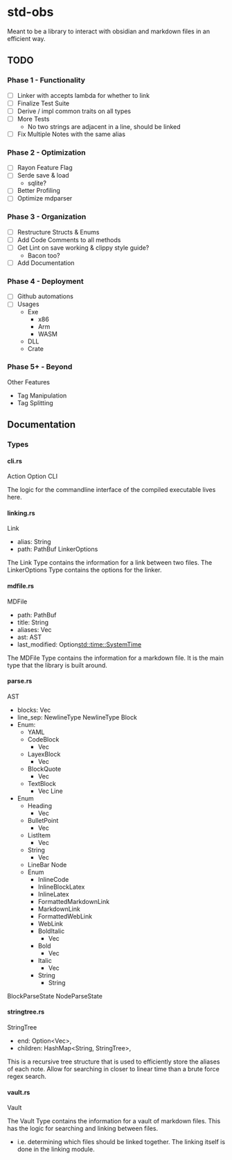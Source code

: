 # std-obs

Meant to be a library to interact with obsidian and markdown files in an efficient way.

## TODO

### Phase 1 - Functionality

- [ ] Linker with accepts lambda for whether to link
- [ ] Finalize Test Suite
- [ ] Derive / impl common traits on all types
- [ ] More Tests
   - No two strings are adjacent in a line, should be linked
- [ ] Fix Multiple Notes with the same alias

### Phase 2 - Optimization

- [ ] Rayon Feature Flag
- [ ] Serde save & load
   - sqlite?
- [ ] Better Profiling
- [ ] Optimize mdparser

### Phase 3 - Organization

- [ ] Restructure Structs & Enums
- [ ] Add Code Comments to all methods
- [ ] Get Lint on save working & clippy style guide?
   - Bacon too?
- [ ] Add Documentation

### Phase 4 - Deployment

- [ ] Github automations
- [ ] Usages
   - Exe
      - x86
      - Arm
      - WASM
   - DLL
   - Crate

### Phase 5+ - Beyond

Other Features
- Tag Manipulation
- Tag Splitting

## Documentation

### Types

#### cli.rs

Action
Option
CLI

The logic for the commandline interface of the compiled executable lives here.

#### linking.rs

Link
 - alias: String
 - path: PathBuf
LinkerOptions

The Link Type contains the information for a link between two files.
The LinkerOptions Type contains the options for the linker.

#### mdfile.rs

MDFile
- path: PathBuf
- title: String
- aliases: Vec<String>
- ast: AST
- last_modified: Option<std::time::SystemTime>

The MDFile Type contains the information for a markdown file.
It is the main type that the library is built around.

#### parse.rs

AST
- blocks: Vec<Block>
- line_sep: NewlineType
NewlineType
Block
- Enum:
  - YAML
  - CodeBlock
    - Vec<String>
  - LayexBlock
    - Vec<String>
  - BlockQuote
    - Vec<Block>
  - TextBlock
    - Vec<Line>
Line
- Enum
  - Heading
    - Vec<Node>
  - BulletPoint
    - Vec<Node>
  - ListItem
    - Vec<Node>
  - String
    - Vec<Node>
  - LineBar
Node
  - Enum
    - InlineCode
    - InlineBlockLatex
    - InlineLatex
    - FormattedMarkdownLink
    - MarkdownLink
    - FormattedWebLink
    - WebLink
    - BoldItalic
      - Vec<Node>
    - Bold
      - Vec<Node>
    - Italic
      - Vec<Node>
    - String
      - String

BlockParseState
NodeParseState

#### stringtree.rs

StringTree<T>
- end: Option<Vec<T>>,
- children: HashMap<String, StringTree<T>>,

This is a recursive tree structure that is used to efficiently store the aliases of each note. 
Allow for searching in closer to linear time than a brute force regex search.

#### vault.rs

Vault

The Vault Type contains the information for a vault of markdown files.
This has the logic for searching and linking between files. 
 - i.e. determining which files should be linked together. The linking itself is done in the linking module.